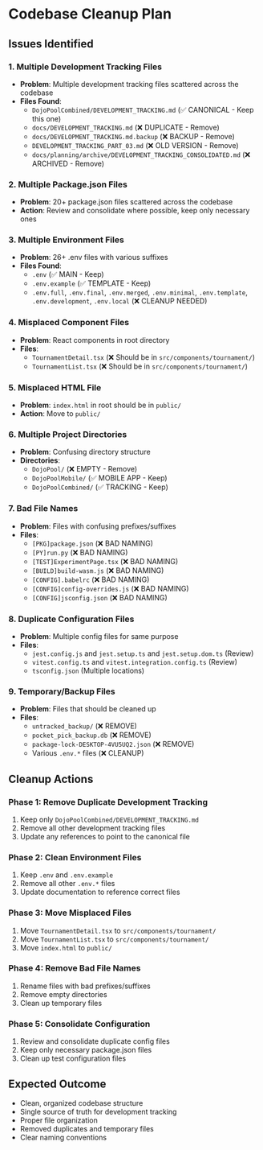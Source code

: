 # Codebase Cleanup Plan

## Issues Identified

### 1. Multiple Development Tracking Files

- **Problem**: Multiple development tracking files scattered across the codebase
- **Files Found**:
  - `DojoPoolCombined/DEVELOPMENT_TRACKING.md` (✅ CANONICAL - Keep this one)
  - `docs/DEVELOPMENT_TRACKING.md` (❌ DUPLICATE - Remove)
  - `docs/DEVELOPMENT_TRACKING.md.backup` (❌ BACKUP - Remove)
  - `DEVELOPMENT_TRACKING_PART_03.md` (❌ OLD VERSION - Remove)
  - `docs/planning/archive/DEVELOPMENT_TRACKING_CONSOLIDATED.md` (❌ ARCHIVED - Remove)

### 2. Multiple Package.json Files

- **Problem**: 20+ package.json files scattered across the codebase
- **Action**: Review and consolidate where possible, keep only necessary ones

### 3. Multiple Environment Files

- **Problem**: 26+ .env files with various suffixes
- **Files Found**:
  - `.env` (✅ MAIN - Keep)
  - `.env.example` (✅ TEMPLATE - Keep)
  - `.env.full`, `.env.final`, `.env.merged`, `.env.minimal`, `.env.template`, `.env.development`, `.env.local` (❌ CLEANUP NEEDED)

### 4. Misplaced Component Files

- **Problem**: React components in root directory
- **Files**:
  - `TournamentDetail.tsx` (❌ Should be in `src/components/tournament/`)
  - `TournamentList.tsx` (❌ Should be in `src/components/tournament/`)

### 5. Misplaced HTML File

- **Problem**: `index.html` in root should be in `public/`
- **Action**: Move to `public/`

### 6. Multiple Project Directories

- **Problem**: Confusing directory structure
- **Directories**:
  - `DojoPool/` (❌ EMPTY - Remove)
  - `DojoPoolMobile/` (✅ MOBILE APP - Keep)
  - `DojoPoolCombined/` (✅ TRACKING - Keep)

### 7. Bad File Names

- **Problem**: Files with confusing prefixes/suffixes
- **Files**:
  - `[PKG]package.json` (❌ BAD NAMING)
  - `[PY]run.py` (❌ BAD NAMING)
  - `[TEST]ExperimentPage.tsx` (❌ BAD NAMING)
  - `[BUILD]build-wasm.js` (❌ BAD NAMING)
  - `[CONFIG].babelrc` (❌ BAD NAMING)
  - `[CONFIG]config-overrides.js` (❌ BAD NAMING)
  - `[CONFIG]jsconfig.json` (❌ BAD NAMING)

### 8. Duplicate Configuration Files

- **Problem**: Multiple config files for same purpose
- **Files**:
  - `jest.config.js` and `jest.setup.ts` and `jest.setup.dom.ts` (Review)
  - `vitest.config.ts` and `vitest.integration.config.ts` (Review)
  - `tsconfig.json` (Multiple locations)

### 9. Temporary/Backup Files

- **Problem**: Files that should be cleaned up
- **Files**:
  - `untracked_backup/` (❌ REMOVE)
  - `pocket_pick_backup.db` (❌ REMOVE)
  - `package-lock-DESKTOP-4VU5UQ2.json` (❌ REMOVE)
  - Various `.env.*` files (❌ CLEANUP)

## Cleanup Actions

### Phase 1: Remove Duplicate Development Tracking

1. Keep only `DojoPoolCombined/DEVELOPMENT_TRACKING.md`
2. Remove all other development tracking files
3. Update any references to point to the canonical file

### Phase 2: Clean Environment Files

1. Keep `.env` and `.env.example`
2. Remove all other `.env.*` files
3. Update documentation to reference correct files

### Phase 3: Move Misplaced Files

1. Move `TournamentDetail.tsx` to `src/components/tournament/`
2. Move `TournamentList.tsx` to `src/components/tournament/`
3. Move `index.html` to `public/`

### Phase 4: Remove Bad File Names

1. Rename files with bad prefixes/suffixes
2. Remove empty directories
3. Clean up temporary files

### Phase 5: Consolidate Configuration

1. Review and consolidate duplicate config files
2. Keep only necessary package.json files
3. Clean up test configuration files

## Expected Outcome

- Clean, organized codebase structure
- Single source of truth for development tracking
- Proper file organization
- Removed duplicates and temporary files
- Clear naming conventions
